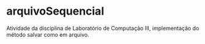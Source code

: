 # arquivoSequencial
Atividade da disciplina de Laboratório de Computação III, implementação do método salvar como em arquivo.
